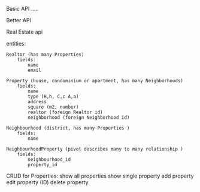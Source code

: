 Basic API
.....

Better API

Real Estate api

entities:

    Realtor (has many Properties)
        fields:
            name
            email

    Property (house, condominium or apartment, has many Neighborhoods) 
        fields:
            name
            type (H,h, C,c A,a)
            address
            square (m2, number)
            realtor (foreign Realtor id)
            neighborhood (foreign Neighborhood id)

    Neighbourhood (district, has many Properties ) 
        fields:
            name

    NeighbourhoodProperty (pivot describes many to many relationship ) 
        fields:
            neighbourhood_id
            property_id


CRUD for Properties:
    show all properties
    show single property
    add property
    edit property (ID)
    delete property
